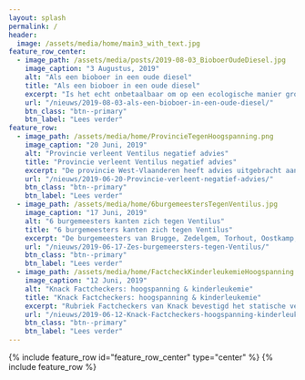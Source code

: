```yaml
---
layout: splash
permalink: /
header:
  image: /assets/media/home/main3_with_text.jpg
feature_row_center:
  - image_path: /assets/media/posts/2019-08-03_BioboerOudeDiesel.jpg
    image_caption: "3 Augustus, 2019"
    alt: "Als een bioboer in een oude diesel"
    title: "Als een bioboer in een oude diesel"
    excerpt: "Is het echt onbetaalbaar om op een ecologische manier groene stroom te vervoeren? Lieven Vandamme, lid van Begraaf Ventilus gelooft het niet."
    url: "/nieuws/2019-08-03-als-een-bioboer-in-een-oude-diesel/"
    btn_class: "btn--primary"
    btn_label: "Lees verder"
feature_row:
  - image_path: /assets/media/home/ProvincieTegenHoogspanning.png
    image_caption: "20 Juni, 2019"
    alt: "Provincie verleent Ventilus negatief advies"
    title: "Provincie verleent Ventilus negatief advies"
    excerpt: "De provincie West-Vlaanderen heeft advies uitgebracht aan de Vlaamse overheid over de aanleg van een nieuwe hoogspanningslijn tussen de zee en het binnenland."
    url: "/nieuws/2019-06-20-Provincie-verleent-negatief-advies/"
    btn_class: "btn--primary"
    btn_label: "Lees verder"
  - image_path: /assets/media/home/6burgemeestersTegenVentilus.jpg
    image_caption: "17 Juni, 2019"
    alt: "6 burgemeesters kanten zich tegen Ventilus"
    title: "6 burgemeesters kanten zich tegen Ventilus"
    excerpt: "De burgemeesters van Brugge, Zedelgem, Torhout, Oostkamp, Wingene en Lichtervelde kanten zich tegen nieuwe hoogspanningslijnen in hun gemeente. "
    url: "/nieuws/2019-06-17-Zes-burgemeersters-tegen-Ventilus/"
    btn_class: "btn--primary"
    btn_label: "Lees verder"
  - image_path: /assets/media/home/FactcheckKinderleukemieHoogspanning.jpg
    image_caption: "12 Juni, 2019"
    alt: "Knack Factcheckers: hoogspanning & kinderleukemie"
    title: "Knack Factcheckers: hoogspanning & kinderleukemie"
    excerpt: "Rubriek Factcheckers van Knack bevestigd het statische verband tussen nabij hoogspanning wonen en kinderleukemie."
    url: "/nieuws/2019-06-12-Knack-Factcheckers-hoogspanning-kinderleukemie/"
    btn_class: "btn--primary"
    btn_label: "Lees verder"
---
```


{% include feature_row id="feature_row_center" type="center" %}
{% include feature_row %}